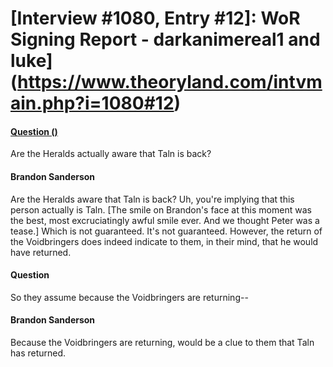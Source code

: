 # [Interview #1080, Entry #12]: WoR Signing Report - darkanimereal1 and luke](https://www.theoryland.com/intvmain.php?i=1080#12)

#### [Question ()](http://www.17thshard.com/forum/topic/7267-words-of-brandon-compiled-x-2/)

Are the Heralds actually aware that Taln is back?

#### Brandon Sanderson

Are the Heralds aware that Taln is back? Uh, you're implying that this person actually is Taln. [The smile on Brandon's face at this moment was the best, most excruciatingly awful smile ever. And we thought Peter was a tease.] Which is not guaranteed. It's not guaranteed. However, the return of the Voidbringers does indeed indicate to them, in their mind, that he would have returned.

#### Question

So they assume because the Voidbringers are returning--

#### Brandon Sanderson

Because the Voidbringers are returning, would be a clue to them that Taln has returned.

